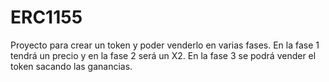 # ERC1155

Proyecto para crear un token y poder venderlo en varias fases. 
En la fase 1 tendrá un precio y en la fase 2 será un X2.
En la fase 3 se podrá vender el token sacando las ganancias.
